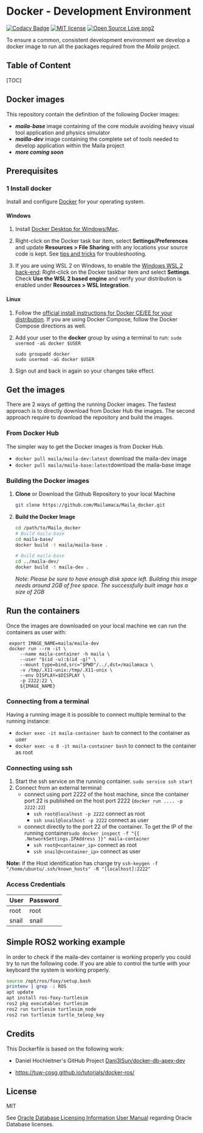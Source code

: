 # Docker -  Development Environment

[![Codacy Badge](https://api.codacy.com/project/badge/Grade/4eaea9585d914f7baff0397e2bedeb44)](https://app.codacy.com/gh/Mailamaca/Maila_docker?utm_source=github.com&utm_medium=referral&utm_content=Mailamaca/Maila_docker&utm_campaign=Badge_Grade)
[![MIT license](https://img.shields.io/badge/License-MIT-blue.svg)](https://lbesson.mit-license.org/)
[![Open Source Love png2](https://badges.frapsoft.com/os/v2/open-source.png?v=103)](https://github.com/ellerbrock/open-source-badges/)

To ensure a common, consistent development environment we develop a docker image to run all the packages required from the *Maila* project.

## Table of Content

[TOC]

## Docker images

This repository contain the definition of the following Docker images:

* ***maila-base*** image containing of the core module avoiding heavy visual tool application and physics simulator
* ***mailla-dev*** image containing the complete set of tools needed to develop application within the Maila project
* ***more coming soon***

## Prerequisites

### 1 Install docker

Install and configure [Docker](https://www.docker.com/get-started) for your operating system.

#### Windows

1. Install [Docker Desktop for Windows/Mac](https://www.docker.com/products/docker-desktop).

2. Right-click on the Docker task bar item, select **Settings/Preferences** and update **Resources > File Sharing** with any locations your source code is kept. See [tips and tricks](https://code.visualstudio.com/docs/remote/troubleshooting#_container-tips) for troubleshooting.

3. If you are using WSL 2 on Windows, to enable the [Windows WSL 2 back-end](https://aka.ms/vscode-remote/containers/docker-wsl2): Right-click on the Docker taskbar item and select **Settings**. Check **Use the WSL 2 based engine** and verify your distribution is enabled under **Resources > WSL Integration**.

#### Linux

1. Follow the [official install instructions for Docker CE/EE for your distribution](https://docs.docker.com/install/#supported-platforms). If you are using Docker Compose, follow the Docker Compose directions as well.

2. Add your user to the **docker** group by using a terminal to run: `sudo usermod -aG docker $USER`

   ```shell
   sudo groupadd docker
   sudo usermod -aG docker $USER
   ```

3. Sign out and back in again so your changes take effect.

## Get the images

There are 2 ways of getting the running Docker images. The fastest approach is to directly download from Docker Hub the images. The second approach require to download the repository and build the images.

### From Docker Hub

The simpler way to get the Docker images is from Docker Hub.

- `docker pull maila/maila-dev:latest` download the maila-dev image
- `docker pull maila/maila-base:latest`download the maila-base image

### Building the Docker images

1. **Clone** or Download the Github Repository to your local Machine

    ```bash
    git clone https://github.com/Mailamaca/Maila_docker.git
    ```

2. **Build the Docker Image**

    ```bash
    cd /path/to/Maila_docker
    # Build maila-base
    cd maila-base/
    docker build -t maila/maila-base .
    
    # Build maila-base
    cd ../maila-dev/
    docker build -t maila-dev .
    ```

    *Note: Please be sure to have enough disk space left. Building this image needs around 2GB of free space. The successfully built image has a size of 2GB*

## Run the containers

Once the images are downloaded on your local machine we can run the containers as user with:

```shell
 export IMAGE_NAME=maila/maila-dev
 docker run --rm -it \
     --name maila-container -h maila \
     --user "$(id -u):$(id -g)" \
     --mount type=bind,src="$PWD"/../,dst=/mailamaca \
     -v /tmp/.X11-unix:/tmp/.X11-unix \
     --env DISPLAY=$DISPLAY \
     -p 2222:22 \
     ${IMAGE_NAME}
```

### Connecting from a terminal

Having a running image it is possible to connect multiple terminal to the running instance:

- `docker exec -it maila-container bash` to connect to the container as user
- `docker exec -u 0 -it maila-container bash` to connect to the container as root

### Connecting using ssh

1. Start the ssh service on the running container. `sudo service ssh start`
2. Connect from an external terminal:
   - connect using port 2222 of the host machine, since the container port 22 is published on the host port 2222  (`docker run .... -p 2222:22`)
     - `ssh root@localhost -p 2222` connect as root 
     - `ssh snail@localhost -p 2222` connect as user
   - connect directly to the port 22 of the container. To get the IP of the running container`sudo docker inspect -f "{{ .NetworkSettings.IPAddress }}" maila-container`
     - `ssh root@<container_ip>` connect as root 
     - `ssh snail@<container_ip>` connect as user

**Note:** if the Host identification has change try `ssh-keygen -f "/home/ubuntu/.ssh/known_hosts" -R "[localhost]:2222"`

### Access Credentials

| User  | Password |
| ----- | -------- |
| root  | root     |
| snail | snail    |



## Simple ROS2 working example

In order to check if the maila-dev container is working properly you could try to run the following code. If you are able to control the turtle with your keyboard the system is working properly.

``` bash
source /opt/ros/foxy/setup.bash
printenv | grep -i ROS
apt update
apt install ros-foxy-turtlesim
ros2 pkg executables turtlesim
ros2 run turtlesim turtlesim_node
ros2 run turtlesim turtle_teleop_key
```

## Credits

This Dockerfile is based on the following work:

* Daniel Hochleitner's GitHub Project [ Dani3lSun/docker-db-apex-dev](https://github.com/Dani3lSun/docker-db-apex-dev)

* https://tuw-cpsg.github.io/tutorials/docker-ros/

## License

MIT

See [Oracle Database Licensing Information User Manual](https://docs.oracle.com/database/122/DBLIC/Licensing-Information.htm#DBLIC-GUID-B6113390-9586-46D7-9008-DCC9EDA45AB4) regarding Oracle Database licenses.
